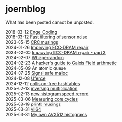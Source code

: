 # joernblog

What has been posted cannot be unposted.

2018-03-12 [Engel Coding](engel_coding.md)  
2018-03-12 [Fast filtering of sensor noise](sensor_noise.md)  
2023-05-15 [CRC musings](crc.md)  
2024-01-26 [Improving ECC-DRAM repair](ldpc_ecc.md)  
2024-02-05 [Improving ECC-DRAM repair - part 2](ldpc_chipkill.md)  
2024-02-07 [Whisperrandom](whisperrandom.md)  
2024-02-23 [A hacker's guide to Galois Field arithmetic](galois.md)  
2024-05-09 [An atomic queue](atomic_queue.md)  
2024-07-25 [Signal safe malloc](signal_safe_malloc.md)  
2024-12-08 [Ufence](ufence.md)  
2024-12-12 [collision-free hashtables](collision_free_hashtable.md)  
2025-02-13 [inversing multiplication](inverse_multiplication.md)  
2025-02-13 [new histogram speed record](histogram.md)  
2025-03-06 [Measuring core cycles](rdcore.md)  
2025-03-19 [printk musings](printk.md)  
2025-03-31 [vli64](vli64.md)  
2025-03-31 [My own AVX512 histograms](histogram2.md)  
